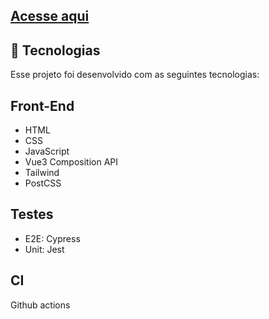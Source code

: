 ## <a href="https://douglas-cpr-feedbacker-dashboard.netlify.app/">Acesse aqui</a>

## 🚀 Tecnologias

Esse projeto foi desenvolvido com as seguintes tecnologias:


## Front-End
- HTML
- CSS
- JavaScript
- Vue3 Composition API
- Tailwind
- PostCSS

## Testes
- E2E: Cypress
- Unit: Jest

## CI
Github actions